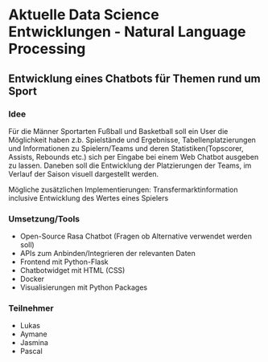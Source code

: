 # Aktuelle Data Science Entwicklungen - Natural Language Processing
## Entwicklung eines Chatbots für Themen rund um Sport

### Idee
Für die Männer Sportarten Fußball und Basketball soll ein User die Möglichkeit haben z.b. Spielstände und Ergebnisse, Tabellenplatzierungen und Informationen zu Spielern/Teams und deren Statistiken(Topscorer, Assists, Rebounds etc.) sich per Eingabe bei einem Web Chatbot ausgeben zu lassen. 
Daneben soll die Entwicklung der Platzierungen der Teams, im Verlauf der Saison visuell dargestellt werden.

Mögliche zusätzlichen Implementierungen: Transfermarktinformation inclusive Entwicklung des Wertes eines Spielers

### Umsetzung/Tools
- Open-Source Rasa Chatbot (Fragen ob Alternative verwendet werden soll)
- APIs zum Anbinden/Integrieren der relevanten Daten
- Frontend mit Python-Flask
- Chatbotwidget mit HTML (CSS)
- Docker
- Visualisierungen mit Python Packages


### Teilnehmer
- Lukas  
- Aymane 
- Jasmina 
- Pascal 


